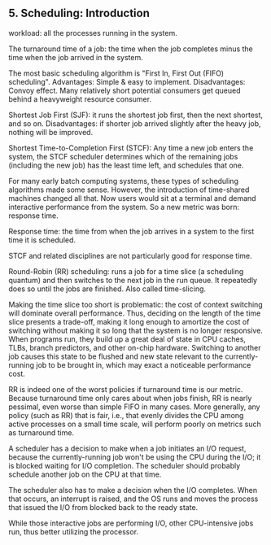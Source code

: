 ## 5. Scheduling: Introduction
workload: all the processes running in the system.

The turnaround time of a job: the time when the job completes minus the time when the job arrived in the system.

The most basic scheduling algorithm is "First In, First Out (FIFO) scheduling". Advantages: Simple & easy to implement. Disadvantages: Convoy effect. Many relatively short potential consumers get queued behind a heavyweight resource consumer. 

Shortest Job First (SJF): it runs the shortest job first, then the next shortest, and so on. Disadvantages: if shorter job arrived slightly after the heavy job, nothing will be improved. 

Shortest Time-to-Completion First (STCF): Any time a new job enters the system, the STCF scheduler determines which of the remaining jobs (including the new job) has the least time left, and schedules that one.

For many early batch computing systems, these types of scheduling algorithms made some sense. However, the introduction of time-shared machines changed all that. Now users would sit at a terminal and demand interactive performance from the system. So a new metric was born: response time.

Response time: the time from when the job arrives in a system to the first time it is scheduled. 

STCF and related disciplines are not particularly good for response time.

Round-Robin (RR) scheduling: runs a job for a time slice (a scheduling quantum) and then switches to the next job in the run queue. It repeatedly does so until the jobs are finished. Also called time-slicing.

Making the time slice too short is problematic: the cost of context switching will dominate overall performance. Thus, deciding on the length of the time slice presents a trade-off, making it long enough to amortize the cost of switching without making it so long that the system is no longer responsive. When programs run, they build up a great deal of state in CPU caches, TLBs, branch predictors, and other on-chip hardware. Switching to another job causes this state to be flushed and new state relevant to the currently-running job to be brought in, which may exact a noticeable performance cost. 

RR is indeed one of the worst policies if turnaround time is our metric. Because turnaround time only cares about when jobs finish, RR is nearly pessimal, even worse than simple FIFO in many cases. More generally, any policy (such as RR) that is fair, i.e., that evenly divides the CPU among active processes on a small time scale, will perform poorly on metrics such as turnaround time. 

A scheduler has a decision to make when a job initiates an I/O request, because the currently-running job won't be using the CPU during the I/O; it is blocked waiting for I/O completion. The scheduler should probably schedule another job on the CPU at that time.

The scheduler also has to make a decision when the I/O completes. When that occurs, an interrupt is raised, and the OS runs and moves the process that issued the I/O from blocked back to the ready state.

While those interactive jobs are performing I/O, other CPU-intensive jobs run, thus better utilizing the processor.

